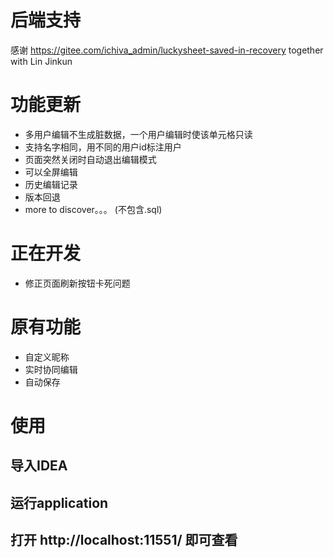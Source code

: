 # 后端支持
感谢
https://gitee.com/ichiva_admin/luckysheet-saved-in-recovery
together with Lin Jinkun
# 功能更新

- 多用户编辑不生成脏数据，一个用户编辑时使该单元格只读
- 支持名字相同，用不同的用户id标注用户
- 页面突然关闭时自动退出编辑模式
- 可以全屏编辑
- 历史编辑记录
- 版本回退
- more to discover。。。
  (不包含.sql)
# 正在开发
- 修正页面刷新按钮卡死问题

# 原有功能
- 自定义昵称
- 实时协同编辑
- 自动保存

# 使用
## 导入IDEA
## 运行application
## 打开 http://localhost:11551/ 即可查看
